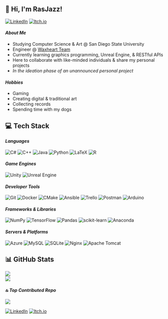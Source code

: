 ## :wave: Hi, I'm RasJazz!
[![LinkedIn](https://img.shields.io/badge/LinkedIn-%230077B5.svg?logo=linkedin&logoColor=white)](https://linkedin.com/in/jasminerasmussen) [![Itch.io](https://img.shields.io/badge/Itch-%23FF0B34.svg?style=plastic&logo=Itch.io&logoColor=white)](https://b1scotti.itch.io/)
#### _About Me_
- Studying Computer Science & Art @ San Diego State University<br>
- Engineer @ [Waxheart Team](https://waxheart.info/)<br>
- Currently learning graphics programming, Unreal Engine, & RESTful APIs<br>
- Here to collaborate with like-minded individuals & share my personal projects<br>
- _In the ideation phase of an unannounced personal project_<br>
#### _Hobbies_
- Gaming<br>
- Creating digital & traditional art<br>
- Collecting records<br>
- Spending time with my dogs<br>

## 💻 Tech Stack
#### _Languages_
![C#](https://img.shields.io/badge/c%23-%23239120.svg?style=plastic&logo=csharp&logoColor=white) ![C++](https://img.shields.io/badge/c++-%2300599C.svg?style=plastic&logo=c%2B%2B&logoColor=white) ![Java](https://img.shields.io/badge/java-%23ED8B00.svg?style=plastic&logo=openjdk&logoColor=white) ![Python](https://img.shields.io/badge/python-3670A0?style=plastic&logo=python&logoColor=ffdd54) ![LaTeX](https://img.shields.io/badge/latex-%23008080.svg?style=plastic&logo=latex&logoColor=white) ![R](https://img.shields.io/badge/r-%23276DC3.svg?style=plastic&logo=r&logoColor=white) 
#### _Game Engines_
![Unity](https://img.shields.io/badge/unity-%23000000.svg?style=plastic&logo=unity&logoColor=white) ![Unreal Engine](https://img.shields.io/badge/unrealengine-%23313131.svg?style=plastic&logo=unrealengine&logoColor=white)
#### _Developer Tools_
 ![Git](https://img.shields.io/badge/git-%23F05033.svg?style=plastic&logo=git&logoColor=white) ![Docker](https://img.shields.io/badge/docker-%230db7ed.svg?style=plastic&logo=docker&logoColor=white) ![CMake](https://img.shields.io/badge/CMake-%23008FBA.svg?style=plastic&logo=cmake&logoColor=white) ![Ansible](https://img.shields.io/badge/ansible-%231A1918.svg?style=plastic&logo=ansible&logoColor=white) ![Trello](https://img.shields.io/badge/Trello-%23026AA7.svg?style=plastic&logo=Trello&logoColor=white) ![Postman](https://img.shields.io/badge/Postman-FF6C37?style=plastic&logo=postman&logoColor=white) ![Arduino](https://img.shields.io/badge/-Arduino-00979D?style=plastic&logo=Arduino&logoColor=white)
#### _Frameworks & Libraries_
![NumPy](https://img.shields.io/badge/numpy-%23013243.svg?style=plastic&logo=numpy&logoColor=white) ![TensorFlow](https://img.shields.io/badge/TensorFlow-%23FF6F00.svg?style=plastic&logo=TensorFlow&logoColor=white) ![Pandas](https://img.shields.io/badge/pandas-%23150458.svg?style=plastic&logo=pandas&logoColor=white) ![scikit-learn](https://img.shields.io/badge/scikit--learn-%23F7931E.svg?style=plastic&logo=scikit-learn&logoColor=white) ![Anaconda](https://img.shields.io/badge/Anaconda-%2344A833.svg?style=plastic&logo=anaconda&logoColor=white)
#### _Servers & Platforms_
![Azure](https://img.shields.io/badge/azure-%230072C6.svg?style=plastic&logo=microsoftazure&logoColor=white) ![MySQL](https://img.shields.io/badge/mysql-4479A1.svg?style=plastic&logo=mysql&logoColor=white) ![SQLite](https://img.shields.io/badge/sqlite-%2307405e.svg?style=plastic&logo=sqlite&logoColor=white) ![Nginx](https://img.shields.io/badge/nginx-%23009639.svg?style=plastic&logo=nginx&logoColor=white) ![Apache Tomcat](https://img.shields.io/badge/apache%20tomcat-%23F8DC75.svg?style=plastic&logo=apache-tomcat&logoColor=black)

## 📊 GitHub Stats
![](https://nirzak-streak-stats.vercel.app/?user=RasJazz&theme=dark&hide_border=false)<br/>
![](https://github-readme-stats.vercel.app/api/top-langs/?username=RasJazz&theme=dark&hide_border=false&include_all_commits=true&count_private=true&layout=compact)
#### 🔝 _Top Contributed Repo_
![](https://github-contributor-stats.vercel.app/api?username=RasJazz&limit=5&theme=dark&combine_all_yearly_contributions=true)

[![LinkedIn](https://img.shields.io/badge/LinkedIn-%230077B5.svg?logo=linkedin&logoColor=white)](https://linkedin.com/in/jasminerasmussen) [![Itch.io](https://img.shields.io/badge/Itch-%23FF0B34.svg?style=plastic&logo=Itch.io&logoColor=white)](https://b1scotti.itch.io/)

<!-- Proudly created with GPRM ( https://gprm.itsvg.in ) -->

<!--
**RasJazz/RasJazz** is a ✨ _special_ ✨ repository because its `README.md` (this file) appears on your GitHub profile.

Here are some ideas to get you started:

- 🔭 I’m currently working on ...
- 🌱 I’m currently learning ...
- 👯 I’m looking to collaborate on ...
- 🤔 I’m looking for help with ...
- 💬 Ask me about ...
- 📫 How to reach me: ...
- 😄 Pronouns: ...
- ⚡ Fun fact: ...
-->
